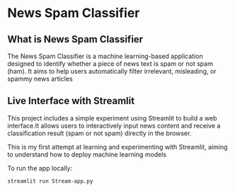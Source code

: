 # News Spam Classifier

##  What is News Spam Classifier

The News Spam Classifier is a machine learning-based application designed to identify whether a piece of news text is spam or not spam (ham). It aims to help users automatically filter irrelevant, misleading, or spammy news articles 


## Live Interface with Streamlit

This project includes a simple experiment using Streamlit to build a web interface.It allows users to interactively input news content and receive a classification result (spam or not spam) directly in the browser.

This is my first attempt at learning and experimenting with Streamlit, aiming to understand how to deploy machine learning models

To run the app locally: 
```
streamlit run Stream-app.py
```


